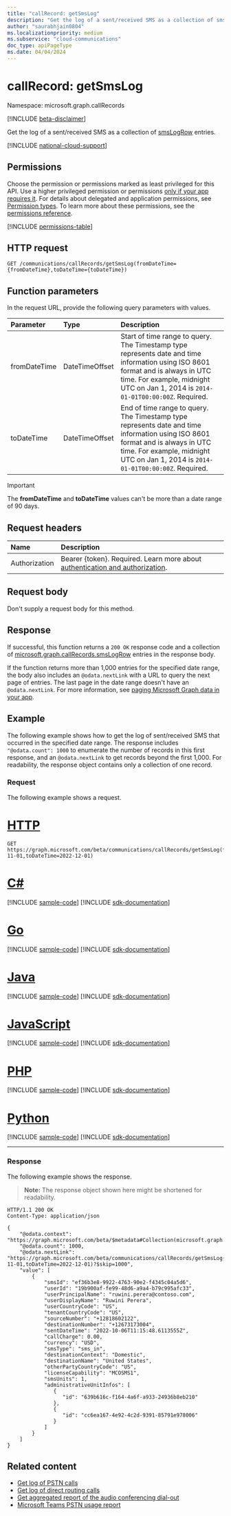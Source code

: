 ```yaml
---
title: "callRecord: getSmsLog"
description: "Get the log of a sent/received SMS as a collection of smsLogRow entries."
author: "saurabhjain0804"
ms.localizationpriority: medium
ms.subservice: "cloud-communications"
doc_type: apiPageType
ms.date: 04/04/2024
---
```


# callRecord: getSmsLog

Namespace: microsoft.graph.callRecords

[!INCLUDE [beta-disclaimer](../../includes/beta-disclaimer.md)]

Get the log of a sent/received SMS as a collection of [smsLogRow](../resources/callrecords-smslogrow.md) entries.

[!INCLUDE [national-cloud-support](../../includes/global-us.md)]

## Permissions

Choose the permission or permissions marked as least privileged for this API. Use a higher privileged permission or permissions [only if your app requires it](/graph/permissions-overview#best-practices-for-using-microsoft-graph-permissions). For details about delegated and application permissions, see [Permission types](/graph/permissions-overview#permission-types). To learn more about these permissions, see the [permissions reference](/graph/permissions-reference).

<!-- { "blockType": "permissions", "name": "callrecords_callrecord_getsmslog" } -->
[!INCLUDE [permissions-table](../includes/permissions/callrecords-callrecord-getsmslog-permissions.md)]

## HTTP request

<!-- {
  "blockType": "ignored"
}
-->
``` http
GET /communications/callRecords/getSmsLog(fromDateTime={fromDateTime},toDateTime={toDateTime})
```

## Function parameters

In the request URL, provide the following query parameters with values.

|Parameter|Type|Description|
|:---|:---|:---|
|fromDateTime|DateTimeOffset|Start of time range to query. The Timestamp type represents date and time information using ISO 8601 format and is always in UTC time. For example, midnight UTC on Jan 1, 2014 is `2014-01-01T00:00:00Z`. Required.|
|toDateTime|DateTimeOffset|End of time range to query. The Timestamp type represents date and time information using ISO 8601 format and is always in UTC time. For example, midnight UTC on Jan 1, 2014 is `2014-01-01T00:00:00Z`. Required.|

> [!IMPORTANT]
> The **fromDateTime** and **toDateTime** values can't be more than a date range of 90 days.

## Request headers

|Name|Description|
|:---|:---|
|Authorization|Bearer {token}. Required. Learn more about [authentication and authorization](/graph/auth/auth-concepts).|

## Request body

Don't supply a request body for this method.

## Response

If successful, this function returns a `200 OK` response code and a collection of [microsoft.graph.callRecords.smsLogRow](../resources/callrecords-smslogrow.md) entries in the response body.
  
If the function returns more than 1,000 entries for the specified date range, the body also includes an `@odata.nextLink` with a URL to query the next page of entries. The last page in the date range doesn't have an `@odata.nextLink`. For more information, see [paging Microsoft Graph data in your app](/graph/paging).

## Example

The following example shows how to get the log of sent/received SMS that occurred in the specified date range. The response includes `"@odata.count": 1000` to enumerate the number of records in this first response, and an `@odata.nextLink` to get records beyond the first 1,000. For readability, the response object contains only a collection of one record.

### Request

The following example shows a request.
# [HTTP](#tab/http)
<!-- {
  "blockType": "request",
  "name": "callrecordthis.getsmslog"
}
-->
``` http
GET https://graph.microsoft.com/beta/communications/callRecords/getSmsLog(fromDateTime=2022-11-01,toDateTime=2022-12-01)
```

# [C#](#tab/csharp)
[!INCLUDE [sample-code](../includes/snippets/csharp/callrecordthisgetsmslog-csharp-snippets.md)]
[!INCLUDE [sdk-documentation](../includes/snippets/snippets-sdk-documentation-link.md)]

# [Go](#tab/go)
[!INCLUDE [sample-code](../includes/snippets/go/callrecordthisgetsmslog-go-snippets.md)]
[!INCLUDE [sdk-documentation](../includes/snippets/snippets-sdk-documentation-link.md)]

# [Java](#tab/java)
[!INCLUDE [sample-code](../includes/snippets/java/callrecordthisgetsmslog-java-snippets.md)]
[!INCLUDE [sdk-documentation](../includes/snippets/snippets-sdk-documentation-link.md)]

# [JavaScript](#tab/javascript)
[!INCLUDE [sample-code](../includes/snippets/javascript/callrecordthisgetsmslog-javascript-snippets.md)]
[!INCLUDE [sdk-documentation](../includes/snippets/snippets-sdk-documentation-link.md)]

# [PHP](#tab/php)
[!INCLUDE [sample-code](../includes/snippets/php/callrecordthisgetsmslog-php-snippets.md)]
[!INCLUDE [sdk-documentation](../includes/snippets/snippets-sdk-documentation-link.md)]

# [Python](#tab/python)
[!INCLUDE [sample-code](../includes/snippets/python/callrecordthisgetsmslog-python-snippets.md)]
[!INCLUDE [sdk-documentation](../includes/snippets/snippets-sdk-documentation-link.md)]

---

### Response

The following example shows the response.
>**Note:** The response object shown here might be shortened for readability.
<!-- {
  "blockType": "response",
  "truncated": true,
  "@odata.type": "Collection(microsoft.graph.callRecords.smsLogRow)"
}
-->
``` http
HTTP/1.1 200 OK
Content-Type: application/json

{
    "@odata.context": "https://graph.microsoft.com/beta/$metadata#Collection(microsoft.graph.callRecords.smsLogRow)",
    "@odata.count": 1000,
    "@odata.nextLink": "https://graph.microsoft.com/beta/communications/callRecords/getSmsLog(fromDateTime=2022-11-01,toDateTime=2022-12-01)?$skip=1000",
    "value": [
        {
            "smsId": "ef36b3e8-9922-4763-90e2-f4345c04a5d6",
            "userId": "19b900af-fe99-48d6-a9a4-b79c995afc33",
            "userPrincipalName": "ruwini.perera@contoso.com",
            "userDisplayName": "Ruwini Perera",
            "userCountryCode": "US",
            "tenantCountryCode": "US",
            "sourceNumber": "+12818602122",
            "destinationNumber": "+12673173004",
            "sentDateTime": "2022-10-06T11:15:48.6113555Z",
            "callCharge": 0.00,
            "currency": "USD",
            "smsType": "sms_in",
            "destinationContext": "Domestic",
            "destinationName": "United States",
            "otherPartyCountryCode": "US",
            "licenseCapability": "MCOSMS1",
            "smsUnits": 1,
            "administrativeUnitInfos": [
               {
                  "id": "639b616c-f164-4a6f-a933-24936b8eb210"
               },
               {
                  "id": "cc6ea167-4e92-4c2d-9391-85791e978006"
               }
            ]            
        }
    ]
}
```

## Related content

* [Get log of PSTN calls](callrecords-callrecord-getpstncalls.md)
* [Get log of direct routing calls](callrecords-callrecord-getdirectroutingcalls.md)
* [Get aggregated report of the audio conferencing dial-out](callrecords-callrecord-getpstnonlinemeetingdialoutreport.md)
* [Microsoft Teams PSTN usage report](/microsoftteams/teams-analytics-and-reports/pstn-usage-report)

<!-- {
  "type": "#page.annotation",
  "suppressions": [
        "Error: callrecordthis.getsmslog/container/callCharge:
            Expected type String but actual was Double. Property: callCharge, actual value: '0'"
    ]
}-->
